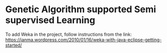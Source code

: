 # Genetic Algorithm supported Semi supervised Learning

To add Weka in the project, follow instructions from the link: 
https://ianma.wordpress.com/2010/01/16/weka-with-java-eclipse-getting-started/